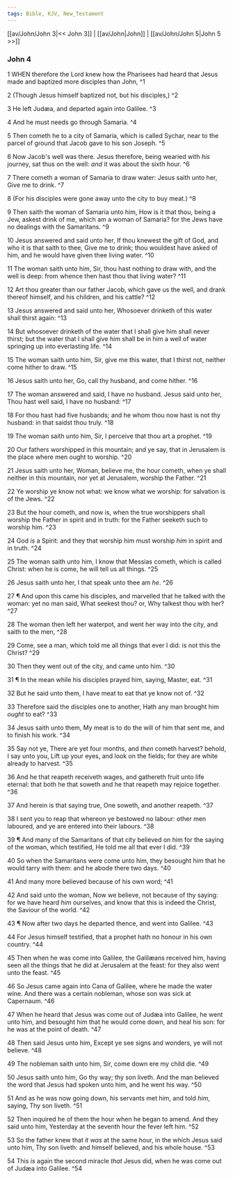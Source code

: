 ```yaml
---
tags: Bible, KJV, New_Testament
---
```


[[av/John/John 3|<< John 3]] | [[av/John|John]] | [[av/John/John 5|John 5 >>]]

### John 4

1 WHEN therefore the Lord knew how the Pharisees had heard that Jesus made and baptized more disciples than John, ^1

2 (Though Jesus himself baptized not, but his disciples,) ^2

3 He left Judæa, and departed again into Galilee. ^3

4 And he must needs go through Samaria. ^4

5 Then cometh he to a city of Samaria, which is called Sychar, near to the parcel of ground that Jacob gave to his son Joseph. ^5

6 Now Jacob's well was there. Jesus therefore, being wearied with _his_ journey, sat thus on the well: _and_ it was about the sixth hour. ^6

7 There cometh a woman of Samaria to draw water: Jesus saith unto her, Give me to drink. ^7

8 (For his disciples were gone away unto the city to buy meat.) ^8

9 Then saith the woman of Samaria unto him, How is it that thou, being a Jew, askest drink of me, which am a woman of Samaria? for the Jews have no dealings with the Samaritans. ^9

10 Jesus answered and said unto her, If thou knewest the gift of God, and who it is that saith to thee, Give me to drink; thou wouldest have asked of him, and he would have given thee living water. ^10

11 The woman saith unto him, Sir, thou hast nothing to draw with, and the well is deep: from whence then hast thou that living water? ^11

12 Art thou greater than our father Jacob, which gave us the well, and drank thereof himself, and his children, and his cattle? ^12

13 Jesus answered and said unto her, Whosoever drinketh of this water shall thirst again: ^13

14 But whosoever drinketh of the water that I shall give him shall never thirst; but the water that I shall give him shall be in him a well of water springing up into everlasting life. ^14

15 The woman saith unto him, Sir, give me this water, that I thirst not, neither come hither to draw. ^15

16 Jesus saith unto her, Go, call thy husband, and come hither. ^16

17 The woman answered and said, I have no husband. Jesus said unto her, Thou hast well said, I have no husband: ^17

18 For thou hast had five husbands; and he whom thou now hast is not thy husband: in that saidst thou truly. ^18

19 The woman saith unto him, Sir, I perceive that thou art a prophet. ^19

20 Our fathers worshipped in this mountain; and ye say, that in Jerusalem is the place where men ought to worship. ^20

21 Jesus saith unto her, Woman, believe me, the hour cometh, when ye shall neither in this mountain, nor yet at Jerusalem, worship the Father. ^21

22 Ye worship ye know not what: we know what we worship: for salvation is of the Jews. ^22

23 But the hour cometh, and now is, when the true worshippers shall worship the Father in spirit and in truth: for the Father seeketh such to worship him. ^23

24 God _is_ a Spirit: and they that worship him must worship _him_ in spirit and in truth. ^24

25 The woman saith unto him, I know that Messias cometh, which is called Christ: when he is come, he will tell us all things. ^25

26 Jesus saith unto her, I that speak unto thee am _he_. ^26

27 ¶ And upon this came his disciples, and marvelled that he talked with the woman: yet no man said, What seekest thou? or, Why talkest thou with her? ^27

28 The woman then left her waterpot, and went her way into the city, and saith to the men, ^28

29 Come, see a man, which told me all things that ever I did: is not this the Christ? ^29

30 Then they went out of the city, and came unto him. ^30

31 ¶ In the mean while his disciples prayed him, saying, Master, eat. ^31

32 But he said unto them, I have meat to eat that ye know not of. ^32

33 Therefore said the disciples one to another, Hath any man brought him _ought_ to eat? ^33

34 Jesus saith unto them, My meat is to do the will of him that sent me, and to finish his work. ^34

35 Say not ye, There are yet four months, and _then_ cometh harvest? behold, I say unto you, Lift up your eyes, and look on the fields; for they are white already to harvest. ^35

36 And he that reapeth receiveth wages, and gathereth fruit unto life eternal: that both he that soweth and he that reapeth may rejoice together. ^36

37 And herein is that saying true, One soweth, and another reapeth. ^37

38 I sent you to reap that whereon ye bestowed no labour: other men laboured, and ye are entered into their labours. ^38

39 ¶ And many of the Samaritans of that city believed on him for the saying of the woman, which testified, He told me all that ever I did. ^39

40 So when the Samaritans were come unto him, they besought him that he would tarry with them: and he abode there two days. ^40

41 And many more believed because of his own word; ^41

42 And said unto the woman, Now we believe, not because of thy saying: for we have heard _him_ ourselves, and know that this is indeed the Christ, the Saviour of the world. ^42

43 ¶ Now after two days he departed thence, and went into Galilee. ^43

44 For Jesus himself testified, that a prophet hath no honour in his own country. ^44

45 Then when he was come into Galilee, the Galilæans received him, having seen all the things that he did at Jerusalem at the feast: for they also went unto the feast. ^45

46 So Jesus came again into Cana of Galilee, where he made the water wine. And there was a certain nobleman, whose son was sick at Capernaum. ^46

47 When he heard that Jesus was come out of Judæa into Galilee, he went unto him, and besought him that he would come down, and heal his son: for he was at the point of death. ^47

48 Then said Jesus unto him, Except ye see signs and wonders, ye will not believe. ^48

49 The nobleman saith unto him, Sir, come down ere my child die. ^49

50 Jesus saith unto him, Go thy way; thy son liveth. And the man believed the word that Jesus had spoken unto him, and he went his way. ^50

51 And as he was now going down, his servants met him, and told _him_, saying, Thy son liveth. ^51

52 Then inquired he of them the hour when he began to amend. And they said unto him, Yesterday at the seventh hour the fever left him. ^52

53 So the father knew that _it_ _was_ at the same hour, in the which Jesus said unto him, Thy son liveth: and himself believed, and his whole house. ^53

54 This _is_ again the second miracle _that_ Jesus did, when he was come out of Judæa into Galilee. ^54
